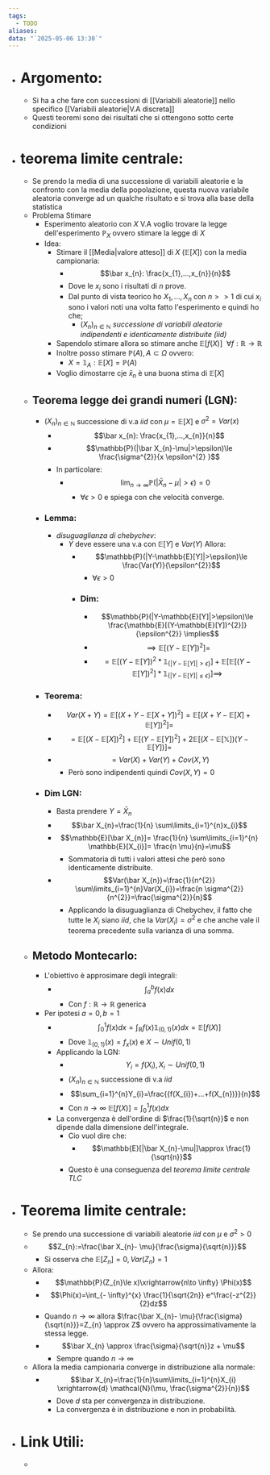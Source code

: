 ```yaml
---
tags:
  - TODO
aliases: 
data: "`2025-05-06 13:30`"
---
```

- # Argomento:
	- Si ha a che fare con successioni di [[Variabili aleatorie]] nello specifico [[Variabili aleatorie|V.A discreta]] 
	- Questi teoremi sono dei risultati che si ottengono sotto certe condizioni 
- # teorema limite centrale:
	- Se prendo la media di una successione di variabili aleatorie e la confronto con la media della popolazione, questa nuova variabile aleatoria converge ad un qualche risultato e si trova alla base della statistica
	- Problema Stimare
		- Esperimento aleatorio con $X$ V.A voglio trovare la legge dell'esperimento $\mathbb{P}_{X}$ ovvero stimare la legge di $X$ 
		- Idea:
			- Stimare il [[Media|valore atteso]] di $X$ ($\mathbb{E}[X]$) con la media campionaria:
				- $$\bar x_{n}: \frac{x_{1},...,x_{n}}{n}$$
				- Dove le $x_{i}$ sono i risultati di $n$ prove.
				- Dal punto di vista teorico ho $X_{1},...,X_{n}$ con $n>>1$ di cui $x_{i}$ sono i valori noti una volta fatto l'esperimento e quindi ho che;
					- $(X_{n})_{n\in \mathbb{N}}$ _successione di variabili aleatorie indipendenti e identicamente distribuite (iid)_
			- Sapendolo stimare allora so stimare anche $\mathbb{E}[f(X)]\ \ \forall f: \mathbb{R}\to \mathbb{R}$
			- Inoltre posso stimare $\mathbb{P}(A), A\subset \Omega$ ovvero:
				- $X= \mathbb{1}_{A}: \mathbb{E}[X]=\mathbb{P}(A)$ 
			- Voglio dimostarre cje $\bar x_{n}$ è una buona stima di $\mathbb{E}[X]$
	- ## Teorema legge dei grandi numeri (LGN):
		- $(X_{n})_{n\in \mathbb{N}}$ successione di v.a _iid_  con $\mu=\mathbb{E}[X]$ e $\sigma^{2}=Var(x)$
			- $$\bar x_{n}: \frac{x_{1},...,x_{n}}{n}$$
			- $$\mathbb{P}(|\bar X_{n}-\mu|>\epsilon)\le \frac{\sigma^{2}}{x \epsilon^{2} }$$
			- In particolare:
				- $$\lim_{n\to \infty} \mathbb{P}(|\bar X_{n}-\mu|>\epsilon)=0$$
					- $\forall \epsilon > 0$ e spiega con che velocità converge.
		- ### Lemma:
			- _disuguaglianza di chebychev_:
				- $Y$ deve essere una v.a con $\mathbb{E}[Y]$ e $Var(Y)$ Allora: 
					- $$\mathbb{P}(|Y-\mathbb{E}[Y]|>\epsilon)\le \frac{Var(Y)}{\epsilon^{2}}$$
						- $\forall \epsilon>0$
					- ### Dim:
						- $$\mathbb{P}(|Y-\mathbb{E}[Y]|>\epsilon)\le \frac{\mathbb{E}[(Y-\mathbb{E}[Y])^{2}]}{\epsilon^{2}} \implies$$
						- $$\implies \mathbb{E}[(Y-\mathbb{E}[Y])^{2}]=$$
						- $$= \mathbb{E}[(Y-\mathbb{E}[Y])^{2}*\mathbb{1}_{\{|Y-\mathbb{E}[Y]|>\epsilon\}}]+ \mathbb{E}[\mathbb{E}[(Y-\mathbb{E}[Y])^{2}]*\mathbb{1}_{\{|Y-\mathbb{E}[Y]|\le \epsilon\}}]\implies$$
		- ### Teorema:
			- $$Var(X+Y)=\mathbb{E}[(X+Y-\mathbb{E}[X+Y])^{2}]=\mathbb{E}[(X+Y-\mathbb{E}[X]+\mathbb{E}[Y])^{2}]=$$
			- $$=\mathbb{E}[(X-\mathbb{E}[X])^{2}]+ \mathbb{E}[(Y-\mathbb{E}[Y])^{2}]+2\mathbb{E}[(X-\mathbb{E[X]})(Y-\mathbb{E}[Y])]=$$
			- $$=Var(X)+Var(Y)+Cov(X,Y)$$
				- Però sono indipendenti quindi $Cov(X,Y)=0$
		- ### Dim LGN:
			- Basta prendere $Y=\bar X_{n}$ 
			- $$\bar X_{n}=\frac{1}{n} \sum\limits_{i=1}^{n}x_{i}$$
			- $$\mathbb{E}[\bar X_{n}]= \frac{1}{n} \sum\limits_{i=1}^{n} \mathbb{E}[X_{i}]= \frac{n \mu}{n}=\mu$$
				- Sommatoria di tutti i valori attesi che però sono identicamente distribuite.
			- $$Var(\bar X_{n})=\frac{1}{n^{2}} \sum\limits_{i=1}^{n}Var(X_{i})=\frac{n \sigma^{2}}{n^{2}}=\frac{\sigma^{2}}{n}$$
				- Applicando la disuguaglianza di Chebychev, il fatto che tutte le $X_{i}$ siano _iid_, che la $Var(X_{i})=\sigma^{2}$ e che anche vale il teorema precedente sulla varianza di una somma.
	- ## Metodo Montecarlo:
		- L'obiettivo è approsimare degli integrali:
			- $$\int_{a}^{b}f(x) dx$$
				- Con $f:\mathbb{R}\to \mathbb{R}$ generica
		- Per ipotesi $a=0, b=1$
			- $$\int_{0}^{1}f(x) dx=\int_\mathbb{R}f(x)\mathbb{1}_{(0,1)}(x) dx = \mathbb{E}[f(X)]$$
				- Dove $\mathbb{1}_{(0,1)}(x)=f_{x}(x)$ e $X\sim Unif(0,1)$ 
			- Applicando la LGN:
				- $$Y_{i}=f(X_{i}), X_{i}\sim Unif(0,1)$$
				- $(X_{n})_{n\in \mathbb{N}}$ successione di v.a _iid_  
				- $$\sum_{i=1}^{n}Y_{i}=\frac{{f(X_{i})+...+f(X_{n})}}{n}$$
				- Con $n\to \infty$ $\mathbb{E}[f(X)]=\int_{0}^{1}f(x) dx$ 
			- La convergenza è dell'ordine di $\frac{1}{\sqrt{n}}$ e non dipende dalla dimensione dell'integrale.
				- Cio vuol dire che:
					- $$\mathbb{E}[|\bar X_{n}-\mu|]\approx \frac{1}{\sqrt{n}}$$
				- Questo è una conseguenza del _teorema limite centrale_ _TLC_
- # Teorema limite centrale:
	- Se prendo una successione di variabili aleatorie _iid_ con $\mu$ e $\sigma^{2}>0$
	- $$Z_{n}:=\frac{\bar X_{n}- \mu}{\frac{\sigma}{\sqrt{n}}}$$
		- Si osserva che $\mathbb{E}[Z_{n}]=0, Var(Z_{n})=1$
	- Allora:
		- $$\mathbb{P}(Z_{n}\le x)\xrightarrow{n\to \infty} \Phi(x)$$
		- $$\Phi(x)=\int_{- \infty}^{x} \frac{1}{\sqrt{2n}} e^\frac{-z^{2}}{2}dz$$
		- Quando $n \to \infty$ allora  $\frac{\bar X_{n}- \mu}{\frac{\sigma}{\sqrt{n}}}=Z_{n} \approx Z$ ovvero ha approssimativamente la stessa legge.
		- $$\bar X_{n} \approx \frac{\sigma}{\sqrt{n}}z + \mu$$
			- Sempre quando $n\to \infty$
	- Allora la media campionaria converge in distribuzione alla normale:
		- $$\bar X_{n}=\frac{1}{n}\sum\limits_{i=1}^{n}X_{i} \xrightarrow{d} \mathcal{N}(\mu, \frac{\sigma^{2}}{n})$$
			- Dove $d$ sta per convergenza in distribuzione.
			- La convergenza è in distribuzione e non in probabilità.
- # Link Utili:
	- 